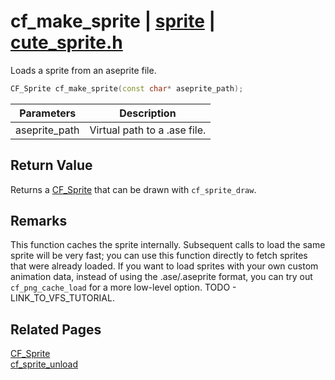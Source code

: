 # cf_make_sprite | [sprite](https://github.com/RandyGaul/cute_framework/blob/master/docs/sprite_readme.md) | [cute_sprite.h](https://github.com/RandyGaul/cute_framework/blob/master/include/cute_sprite.h)

Loads a sprite from an aseprite file.

```cpp
CF_Sprite cf_make_sprite(const char* aseprite_path);
```

Parameters | Description
--- | ---
aseprite_path | Virtual path to a .ase file.

## Return Value

Returns a [CF_Sprite](https://github.com/RandyGaul/cute_framework/blob/master/docs/sprite/cf_sprite.md) that can be drawn with `cf_sprite_draw`.

## Remarks

This function caches the sprite internally. Subsequent calls to load the same sprite will be very fast; you can use
this function directly to fetch sprites that were already loaded. If you want to load sprites with your own custom
animation data, instead of using the .ase/.aseprite format, you can try out `cf_png_cache_load` for a more low-level option.
TODO - LINK_TO_VFS_TUTORIAL.

## Related Pages

[CF_Sprite](https://github.com/RandyGaul/cute_framework/blob/master/docs/sprite/cf_sprite.md)  
[cf_sprite_unload](https://github.com/RandyGaul/cute_framework/blob/master/docs/sprite/cf_sprite_unload.md)  
